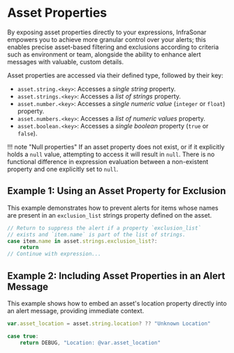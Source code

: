 # Asset Properties

By exposing asset properties directly to your expressions, InfraSonar empowers you to achieve more granular control over your alerts; this enables precise asset-based filtering and exclusions according to criteria such as environment or team, alongside the ability to enhance alert messages with valuable, custom details.

Asset properties are accessed via their defined type, followed by their key:

- `asset.string.<key>`: Accesses a _single string_ property.
- `asset.strings.<key>`: Accesses a _list of strings_ property.
- `asset.number.<key>`: Accesses a _single numeric value_ (`integer` or `float`) property.
- `asset.numbers.<key>`: Accesses a _list of numeric values_ property.
- `asset.boolean.<key>`: Accesses a _single boolean_ property (`true` or `false`).

!!! note "Null properties"
    If an asset property does not exist, or if it explicitly holds a `null` value, attempting to access it will result in `null`. There is no functional difference in expression evaluation between a non-existent property and one explicitly set to `null`.


## Example 1: Using an Asset Property for Exclusion
This example demonstrates how to prevent alerts for items whose names are present in an `exclusion_list` strings property defined on the asset.

```javascript
// Return to suppress the alert if a property `exclusion_list`
// exists and `item.name` is part of the list of strings.
case item.name in asset.strings.exclusion_list?:
    return
// Continue with expression...
```

## Example 2: Including Asset Properties in an Alert Message
This example shows how to embed an asset's location property directly into an alert message, providing immediate context.
```javascript
var.asset_location = asset.string.location? ?? "Unknown Location"

case true:
    return DEBUG, "Location: @var.asset_location"
```